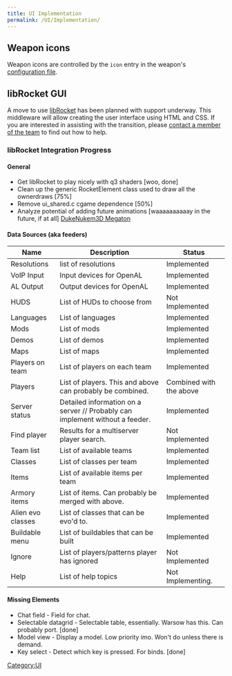 ```yaml
---
title: UI Implementation
permalink: /UI/Implementation/
---
```


## Weapon icons

Weapon icons are controlled by the `icon` entry in the weapon's
[configuration file](Exporting_Models#Weapons_2 "wikilink").

## libRocket GUI

A move to use [libRocket](http://librocket.com/) has been planned with
support underway. This middleware will allow creating the user interface
using HTML and CSS. If you are interested in assisting with the
transition, please [contact a member of the
team](Main_Page#Contributing "wikilink") to find out how to help.

### libRocket Integration Progress

#### General

- Get libRocket to play nicely with q3 shaders \[woo, done\]
- Clean up the generic RocketElement class used to draw all the
  ownerdraws \[75%\]
- Remove ui_shared.c cgame dependence \[50%\]
- Analyze potential of adding future animations \[waaaaaaaaaay in the
  future, if at all\] [DukeNukem3D
  Megaton](https://github.com/TermiT/duke3d-megaton/tree/master/code/rocket)

#### Data Sources (aka feeders)

| Name              | Description                                                                  | Status                  |
|-------------------|------------------------------------------------------------------------------|-------------------------|
| Resolutions       | list of resolutions                                                          | Implemented             |
| VoIP Input        | Input devices for OpenAL                                                     | Implemented             |
| AL Output         | Output devices for OpenAL                                                    | Implemented             |
| HUDS              | List of HUDs to choose from                                                  | Not Implemented         |
| Languages         | List of languages                                                            | Implemented             |
| Mods              | List of mods                                                                 | Implemented             |
| Demos             | List of demos                                                                | Implemented             |
| Maps              | List of maps                                                                 | Implemented             |
| Players on team   | List of players on each team                                                 | Implemented             |
| Players           | List of players. This and above can probably be combined.                    | Combined with the above |
| Server status     | Detailed information on a server // Probably can implement without a feeder. | Implemented             |
| Find player       | Results for a multiserver player search.                                     | Not Implemented         |
| Team list         | List of available teams                                                      | Implemented             |
| Classes           | List of classes per team                                                     | Implemented             |
| Items             | List of available items per team                                             | Implemented             |
| Armory items      | List of items. Can probably be merged with above.                            | Implemented             |
| Alien evo classes | List of classes that can be evo'd to.                                        | Implemented             |
| Buildable menu    | List of buildables that can be built                                         | Implemented             |
| Ignore            | List of players/patterns player has ignored                                  | Not Implemented         |
| Help              | List of help topics                                                          | Not Implementing.       |

#### Missing Elements

- Chat field - Field for chat.
- Selectable datagrid - Selectable table, essentially. Warsow has this.
  Can probably port. \[done\]
- Model view - Display a model. Low priority imo. Won't do unless there
  is demand.
- Key select - Detect which key is pressed. For binds. \[done\]

[Category:UI](Category:UI "wikilink")